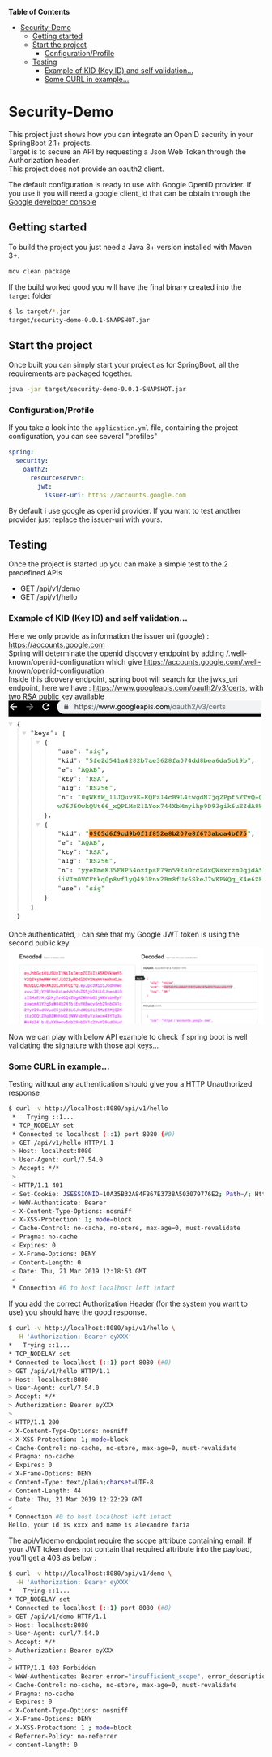 **Table of Contents**

- [Security-Demo](#security-demo)
  - [Getting started](#getting-started)
  - [Start the project](#start-the-project)
    - [Configuration/Profile](#configurationprofile)
  - [Testing](#testing)
    - [Example of KID (Key ID) and self validation...](#example-of-kid-key-id-and-self-validation)
    - [Some CURL in example...](#some-curl-in-example)


# Security-Demo
This project just shows how you can integrate an OpenID security in your SpringBoot 2.1+ projects.  
Target is to secure an API by requesting a Json Web Token through the Authorization header.  
This project does not provide an oauth2 client.  

The default configuration is ready to use with Google OpenID provider. If you use it you will need a google client_id that can be obtain through the [Google developer console](https://console.developers.google.com)  

## Getting started
To build the project you just need a Java 8+ version installed with Maven 3+.

```bash
mcv clean package
```

If the build worked good you will have the final binary created into the `target` folder

```bash
$ ls target/*.jar
target/security-demo-0.0.1-SNAPSHOT.jar
```

## Start the project 
Once built you can simply start your project as for SpringBoot, all the requirements are packaged together.

```bash
java -jar target/security-demo-0.0.1-SNAPSHOT.jar
```

### Configuration/Profile
If you take a look into the `application.yml` file, containing the project configuration, you can see several "profiles"

```yaml
spring:
  security:
    oauth2:
      resourceserver:
        jwt:
          issuer-uri: https://accounts.google.com
```

By default i use google as openid provider. If you want to test another provider just replace the issuer-uri with yours.


## Testing
Once the project is started up you can make a simple test to the 2 predefined APIs

* GET /api/v1/demo
* GET /api/v1/hello

### Example of KID (Key ID) and self validation...

Here we only provide as information the issuer uri (google) : https://accounts.google.com  
Spring will determinate the openid discovery endpoint by adding /.well-known/openid-configuration which give https://accounts.google.com/.well-known/openid-configuration  
Inside this dicovery endpoint, spring boot will search for the jwks_uri endpoint, here we have : https://www.googleapis.com/oauth2/v3/certs, with two RSA public key available  
![Alt text](docs/images/kid.png "Google jwks_uri with two public keys.")  

Once authenticated, i can see that my Google JWT token is using the second public key.  
![Alt text](docs/images/id_token.png "Google JWT header with alg, kid and typ.")  

Now we can play with below API example to check if spring boot is well validating the signature with those api keys...  

### Some CURL in example...

Testing without any authentication should give you a HTTP Unauthorized response

```bash
$ curl -v http://localhost:8080/api/v1/hello
 *   Trying ::1...
 * TCP_NODELAY set
 * Connected to localhost (::1) port 8080 (#0)
 > GET /api/v1/hello HTTP/1.1
 > Host: localhost:8080
 > User-Agent: curl/7.54.0
 > Accept: */*
 >
 < HTTP/1.1 401
 < Set-Cookie: JSESSIONID=10A35B32A84FB67E3738A503079776E2; Path=/; HttpOnly
 < WWW-Authenticate: Bearer
 < X-Content-Type-Options: nosniff
 < X-XSS-Protection: 1; mode=block
 < Cache-Control: no-cache, no-store, max-age=0, must-revalidate
 < Pragma: no-cache
 < Expires: 0
 < X-Frame-Options: DENY
 < Content-Length: 0
 < Date: Thu, 21 Mar 2019 12:18:53 GMT
 <
 * Connection #0 to host localhost left intact
```

If you add the correct Authorization Header (for the system you want to use) you should have the good response.

```bash
$ curl -v http://localhost:8080/api/v1/hello \
  -H 'Authorization: Bearer eyXXX'
*   Trying ::1...
* TCP_NODELAY set
* Connected to localhost (::1) port 8080 (#0)
> GET /api/v1/hello HTTP/1.1
> Host: localhost:8080
> User-Agent: curl/7.54.0
> Accept: */*
> Authorization: Bearer eyXXX
>
< HTTP/1.1 200
< X-Content-Type-Options: nosniff
< X-XSS-Protection: 1; mode=block
< Cache-Control: no-cache, no-store, max-age=0, must-revalidate
< Pragma: no-cache
< Expires: 0
< X-Frame-Options: DENY
< Content-Type: text/plain;charset=UTF-8
< Content-Length: 44
< Date: Thu, 21 Mar 2019 12:22:29 GMT
<
* Connection #0 to host localhost left intact
Hello, your id is xxxx and name is alexandre faria
```

The api/v1/demo endpoint require the scope attribute containing email.
If your JWT token does not contain that required attribute into the payload, you'll get a 403 as below :  

```bash
$ curl -v http://localhost:8080/api/v1/demo \
  -H 'Authorization: Bearer eyXXX'
*   Trying ::1...
* TCP_NODELAY set
* Connected to localhost (::1) port 8080 (#0)
> GET /api/v1/demo HTTP/1.1
> Host: localhost:8080
> User-Agent: curl/7.54.0
> Accept: */*
> Authorization: Bearer eyXXX
>
< HTTP/1.1 403 Forbidden
< WWW-Authenticate: Bearer error="insufficient_scope", error_description="The token provided has insufficient scope [] for this request", error_uri="https://tools.ietf.org/html/rfc6750#section-3.1"
< Cache-Control: no-cache, no-store, max-age=0, must-revalidate
< Pragma: no-cache
< Expires: 0
< X-Content-Type-Options: nosniff
< X-Frame-Options: DENY
< X-XSS-Protection: 1 ; mode=block
< Referrer-Policy: no-referrer
< content-length: 0
```
